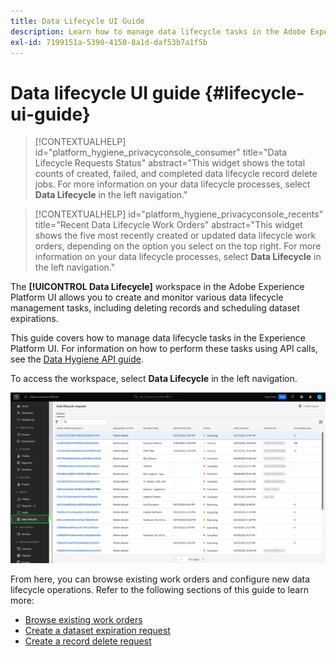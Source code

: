```yaml
---
title: Data Lifecycle UI Guide
description: Learn how to manage data lifecycle tasks in the Adobe Experience Platform user interface.
exl-id: 7199151a-5390-4150-8a1d-daf53b7a1f5b
---
```

# Data lifecycle UI guide {#lifecycle-ui-guide}

>[!CONTEXTUALHELP]
>id="platform_hygiene_privacyconsole_consumer"
>title="Data Lifecycle Requests Status"
>abstract="This widget shows the total counts of created, failed, and completed data lifecycle record delete jobs. For more information on your data lifecycle processes, select **Data Lifecycle** in the left navigation."

>[!CONTEXTUALHELP]
>id="platform_hygiene_privacyconsole_recents"
>title="Recent Data Lifecycle Work Orders"
>abstract="This widget shows the five most recently created or updated data lifecycle work orders, depending on the option you select on the top right. For more information on your data lifecycle processes, select **Data Lifecycle** in the left navigation."

The **[!UICONTROL Data Lifecycle]** workspace in the Adobe Experience Platform UI allows you to create and monitor various data lifecycle management tasks, including deleting records and scheduling dataset expirations.

This guide covers how to manage data lifecycle tasks in the Experience Platform UI. For information on how to perform these tasks using API calls, see the [Data Hygiene API guide](../api/overview.md).

To access the workspace, select **Data Lifecycle** in the left navigation.

![The [!UICONTROL Data Lifecycle] workspace in the Experience Platform UI, with [!UICONTROL Data Lifecycle] highlighted in the left navigation.](../images/ui/overview/home.png)

From here, you can browse existing work orders and configure new data lifecycle operations. Refer to the following sections of this guide to learn more:

* [Browse existing work orders](./browse.md)
* [Create a dataset expiration request](./dataset-expiration.md)
* [Create a record delete request](./record-delete.md)
